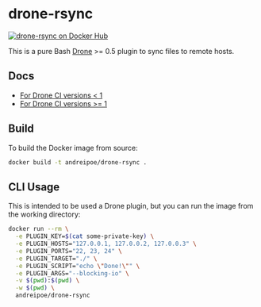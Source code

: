 # drone-rsync
[![drone-rsync on Docker Hub](https://img.shields.io/docker/automated/andreipoe/drone-rsync.svg)](https://hub.docker.com/r/andreipoe/drone-rsync/)

This is a pure Bash [Drone](https://github.com/drone/drone) >= 0.5 plugin to sync files to remote hosts.

## Docs

- [For Drone CI versions < 1](https://github.com/andreipoe/drone-rsync/blob/master/0-DOCS.md)
- [For Drone CI versions >= 1](https://github.com/Drillster/drone-rsync/blob/master/1-DOCS.md)

## Build

To build the Docker image from source:

```bash
docker build -t andreipoe/drone-rsync .
```

## CLI Usage

This is intended to be used a Drone plugin, but you can run the image from the working directory:

```bash
docker run --rm \
  -e PLUGIN_KEY=$(cat some-private-key) \
  -e PLUGIN_HOSTS="127.0.0.1, 127.0.0.2, 127.0.0.3" \
  -e PLUGIN_PORTS="22, 23, 24" \
  -e PLUGIN_TARGET="./" \
  -e PLUGIN_SCRIPT="echo \"Done!\"" \
  -e PLUGIN_ARGS="--blocking-io" \
  -v $(pwd):$(pwd) \
  -w $(pwd) \
  andreipoe/drone-rsync
```
